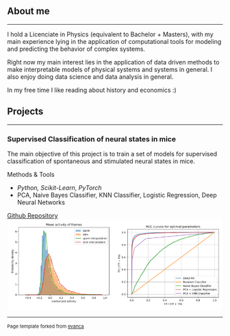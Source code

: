 ## About me 
---
I hold a Licenciate in Physics (equivalent to Bachelor + Masters),  with my main experience lying in the application of  computational tools for modeling and predicting the behavior of complex systems.

Right now my main interest lies in the application of data driven methods to make interpretable models of physical systems and systems in general. I also enjoy doing data science and data analysis in general. 

In my free time I like reading about history and economics :) 

## Projects
---

### Supervised Classification of neural states in mice

The main objective of this project is to train a set of models for supervised classification of spontaneous and stimulated neural states in mice.

Methods & Tools<br>
- *Python, Scikit-Learn, PyTorch*<br>
- PCA, Naive Bayes Classifier, KNN Classifier, Logistic Regression, Deep Neural Networks 


[Github Repository](https://github.com/NonAbelianCapu/Supervised_classification_neural_states)
<img src="images/supervised_classification_mice.png?raw=true"/>




---
<p style="font-size:11px">Page template forked from <a href="https://github.com/evanca/quick-portfolio">evanca</a></p>
<!-- Remove above link if you don't want to attibute -->
